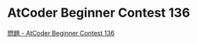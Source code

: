 AtCoder Beginner Contest 136
===

[問題 - AtCoder Beginner Contest 136](https://atcoder.jp/contests/abc136/tasks)
